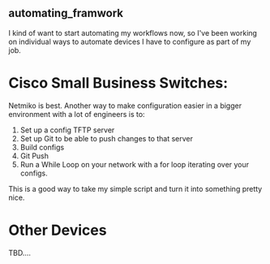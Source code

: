 ## automating_framwork

I kind of want to start automating my workflows now, so I've been working on individual ways to automate devices I have to configure as part of my job.


# Cisco Small Business Switches:

Netmiko is best. Another way to make configuration easier in a bigger environment with a lot of engineers is to:

1. Set up a config TFTP server
2. Set up Git to be able to push changes to that server
3. Build configs
4. Git Push
5. Run a While Loop on your network with a for loop iterating over your configs.

This is a good way to take my simple script and turn it into something pretty nice.

# Other Devices

TBD....